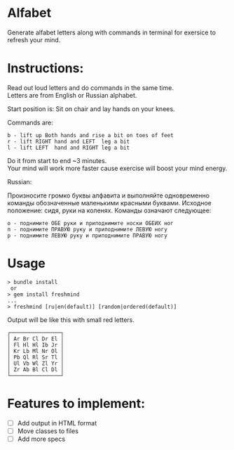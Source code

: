 # Alfabet
Generate alfabet letters along with commands in terminal for exersice to refresh your mind.

# Instructions:
Read out loud letters and do commands in the same time.  
Letters are from English or Russian alphabet.

Start position is: Sit on chair and lay hands on your knees.
  
Commands are:
```  
b - lift up Both hands and rise a bit on toes of feet  
r - lift RIGHT hand and LEFT  leg a bit  
l - lift LEFT  hand and RIGHT leg a bit
```
Do it from start to end ~3 minutes.  
Your mind will work more faster cause exercise will boost your mind energy.  

Russian:

Произносите громко буквы алфавита и выполняйте одновременно команды
обозначенные маленькими красными буквами.
Исходное положение: сидя, руки на коленях.
Команды означают следующее:
```
о - поднимите ОБЕ руки и приподнимите носки ОБЕИХ ног
п - поднимите ПРАВУЮ руку и приподнимите ЛЕВУЮ ногу
р - поднимите ЛЕВУЮ руку и приподнимите ПРАВУЮ ногу
```
  

# Usage
```
> bundle install
 or 
> gem install freshmind
...
> freshmind [ru|en(default)] [random|ordered(default)]
```

Output will be like this with small red letters.  
```
┌────────────────┐  
│ Ar Br Cl Dr El │  
│ Fl Hl Hl Ib Jr │  
│ Kr Lb Ml Nr Ol │  
│ Pb Ql Rl Sr Tl │  
│ Ul Vb Wl Zl Yr │  
│ Zr Ab Bl Cl Dl │  
└────────────────┘  
```

# Features to implement:  

- [ ] Add output in HTML format  
- [ ] Move classes to files  
- [ ] Add more specs
